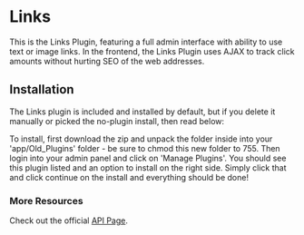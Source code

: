 # Links

This is the Links Plugin, featuring a full admin interface with ability to use text or image links. In the frontend, the Links Plugin uses AJAX to track click amounts without hurting SEO of the web addresses.

## Installation

The Links plugin is included and installed by default, but if you delete it manually or picked the no-plugin install, then read below:

To install, first download the zip and unpack the folder inside into your 'app/Old_Plugins' folder - be sure to chmod this new folder to 755. Then login into your admin panel and click on 'Manage Plugins'. You should see this plugin listed and an option to install on the right side.
Simply click that and click continue on the install and everything should be done!

### More Resources

Check out the official [API Page](http://api.adaptcms.com/plugin/links).
